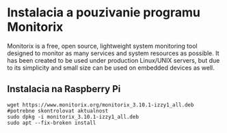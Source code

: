 # Instalacia a pouzivanie programu Monitorix

Monitorix is a free, open source, lightweight system monitoring tool designed to monitor as many services and system resources as possible. It has been created to be used under production Linux/UNIX servers, but due to its simplicity and small size can be used on embedded devices as well.

## Instalacia na Raspberry Pi

``` 
wget https://www.monitorix.org/monitorix_3.10.1-izzy1_all.deb #potrebne skontrolovat aktualnost
sudo dpkg -i monitorix_3.10.1-izzy1_all.deb
sudo apt --fix-broken install
``` 
